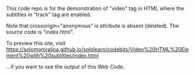 This code repo is for the demonstration of "video" tag in HTML where the subtitles in "track" tag are enabled.

Note that crossorigin="anonymous" is attribute is absent (deleted). The source code is "index.html".

To preview this site, visit https://solomonirailoa.github.io/sololearn/codebits/Video%20HTML%20Element%20with%20subtitles/index.html

.. if you want to see the output of this Web Code.
